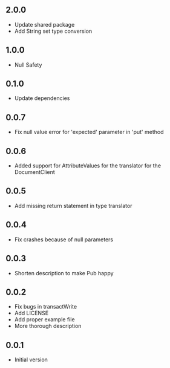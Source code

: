 ## 2.0.0

- Update shared package
- Add String set type conversion

## 1.0.0

- Null Safety

## 0.1.0

- Update dependencies

## 0.0.7

- Fix null value error for 'expected' parameter in 'put' method

## 0.0.6

- Added support for AttributeValues for the translator for the DocumentClient

## 0.0.5

- Add missing return statement in type translator

## 0.0.4

- Fix crashes because of null parameters

## 0.0.3

- Shorten description to make Pub happy

## 0.0.2

- Fix bugs in transactWrite
- Add LICENSE
- Add proper example file
- More thorough description

## 0.0.1

- Initial version
